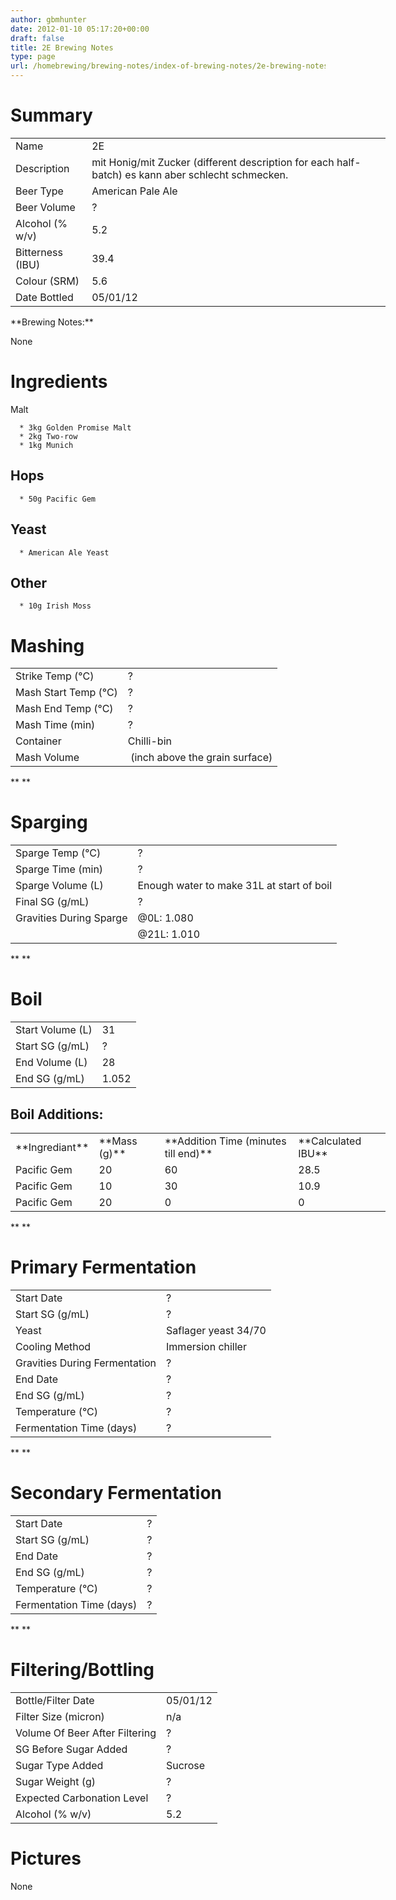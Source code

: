```yaml
---
author: gbmhunter
date: 2012-01-10 05:17:20+00:00
draft: false
title: 2E Brewing Notes
type: page
url: /homebrewing/brewing-notes/index-of-brewing-notes/2e-brewing-notes
---
```


# Summary


<table style="width: 600px;" border="0" >
<tbody >
<tr >

<td >Name
</td>

<td >2E
</td>
</tr>
<tr >

<td >Description
</td>

<td >mit Honig/mit Zucker (different description for each half-batch) es kann aber schlecht schmecken.
</td>
</tr>
<tr >

<td >Beer Type
</td>

<td >American Pale Ale
</td>
</tr>
<tr >

<td >Beer Volume
</td>

<td >?
</td>
</tr>
<tr >

<td >Alcohol (% w/v)
</td>

<td >5.2
</td>
</tr>
<tr >

<td >Bitterness (IBU)
</td>

<td >39.4
</td>
</tr>
<tr >

<td >Colour (SRM)
</td>

<td >5.6
</td>
</tr>
<tr >

<td >Date Bottled
</td>

<td >05/01/12
</td>
</tr>
</tbody>
</table>
**Brewing Notes:**




None









# Ingredients


Malt



	  * 3kg Golden Promise Malt
	  * 2kg Two-row
	  * 1kg Munich



## Hops





	  * 50g Pacific Gem



## Yeast








	  * American Ale Yeast






## Other





	  * 10g Irish Moss



# Mashing








<table style="width: 600px;" border="0" >
<tbody >
<tr >

<td >Strike Temp (°C)
</td>

<td >?
</td>
</tr>
<tr >

<td >Mash Start Temp (°C)
</td>

<td >?
</td>
</tr>
<tr >

<td >Mash End Temp (°C)
</td>

<td >?
</td>
</tr>
<tr >

<td >Mash Time (min)
</td>

<td >?
</td>
</tr>
<tr >

<td >Container
</td>

<td >Chilli-bin
</td>
</tr>
<tr >

<td >Mash Volume
</td>

<td > (inch above the grain surface)
</td>
</tr>
</tbody>
</table>
**
**


# Sparging


<table style="width: 600px;" border="0" >
<tbody >
<tr >

<td >Sparge Temp (°C)
</td>

<td >?
</td>
</tr>
<tr >

<td >Sparge Time (min)
</td>

<td >?
</td>
</tr>
<tr >

<td >Sparge Volume (L)
</td>

<td >Enough water to make 31L at start of boil
</td>
</tr>
<tr >

<td >Final SG (g/mL)
</td>

<td >?
</td>
</tr>
<tr >

<td >Gravities During Sparge
</td>

<td >@0L: 1.080
</td>
</tr>
<tr >

<td >
</td>

<td >@21L: 1.010
</td>
</tr>
</tbody>
</table>







**
**


# Boil


<table style="width: 600px;" border="0" >
<tbody >
<tr >

<td >Start Volume (L)
</td>

<td >31
</td>
</tr>
<tr >

<td >Start SG (g/mL)
</td>

<td >?
</td>
</tr>
<tr >

<td >End Volume (L)
</td>

<td >28
</td>
</tr>
<tr >

<td >End SG (g/mL)
</td>

<td >1.052
</td>
</tr>
</tbody>
</table>








## Boil Additions:


<table style="width: 600px;" border="0" >
<tbody >
<tr >

<td >**Ingrediant**
</td>

<td >**Mass (g)**
</td>

<td >**Addition Time (minutes till end)**
</td>

<td >**Calculated IBU**
</td>
</tr>
<tr >

<td >Pacific Gem
</td>

<td >20
</td>

<td >60
</td>

<td >28.5
</td>
</tr>
<tr >

<td >Pacific Gem
</td>

<td >10
</td>

<td >30
</td>

<td >10.9
</td>
</tr>
<tr >

<td >Pacific Gem
</td>

<td >20
</td>

<td >0
</td>

<td >0
</td>
</tr>
</tbody>
</table>
**
**


# Primary Fermentation


<table style="width: 600px;" border="0" >
<tbody >
<tr >

<td >Start Date
</td>

<td >?
</td>
</tr>
<tr >

<td >Start SG (g/mL)
</td>

<td >?
</td>
</tr>
<tr >

<td >Yeast
</td>

<td >Saflager yeast 34/70
</td>
</tr>
<tr >

<td >Cooling Method
</td>

<td >Immersion chiller
</td>
</tr>
<tr >

<td >Gravities During Fermentation
</td>

<td >?
</td>
</tr>
<tr >

<td >End Date
</td>

<td >?
</td>
</tr>
<tr >

<td >End SG (g/mL)
</td>

<td >?
</td>
</tr>
<tr >

<td >Temperature (°C)
</td>

<td >?
</td>
</tr>
<tr >

<td >Fermentation Time (days)
</td>

<td >?
</td>
</tr>
</tbody>
</table>
**
**


# Secondary Fermentation


<table style="width: 600px;" border="0" >
<tbody >
<tr >

<td >Start Date
</td>

<td >?
</td>
</tr>
<tr >

<td >Start SG (g/mL)
</td>

<td >?
</td>
</tr>
<tr >

<td >End Date
</td>

<td >?
</td>
</tr>
<tr >

<td >End SG (g/mL)
</td>

<td >?
</td>
</tr>
<tr >

<td >Temperature (°C)
</td>

<td >?
</td>
</tr>
<tr >

<td >Fermentation Time (days)
</td>

<td >?
</td>
</tr>
</tbody>
</table>





**
**







# Filtering/Bottling


<table style="width: 600px;" border="0" >
<tbody >
<tr >

<td >Bottle/Filter Date
</td>

<td >05/01/12
</td>
</tr>
<tr >

<td >Filter Size (micron)
</td>

<td >n/a
</td>
</tr>
<tr >

<td >Volume Of Beer After Filtering
</td>

<td >?
</td>
</tr>
<tr >

<td >SG Before Sugar Added
</td>

<td >?
</td>
</tr>
<tr >

<td >Sugar Type Added
</td>

<td >Sucrose
</td>
</tr>
<tr >

<td >Sugar Weight (g)
</td>

<td >?
</td>
</tr>
<tr >

<td >Expected Carbonation Level
</td>

<td >?
</td>
</tr>
<tr >

<td >Alcohol (% w/v)
</td>

<td >5.2
</td>
</tr>
</tbody>
</table>



# Pictures


None




